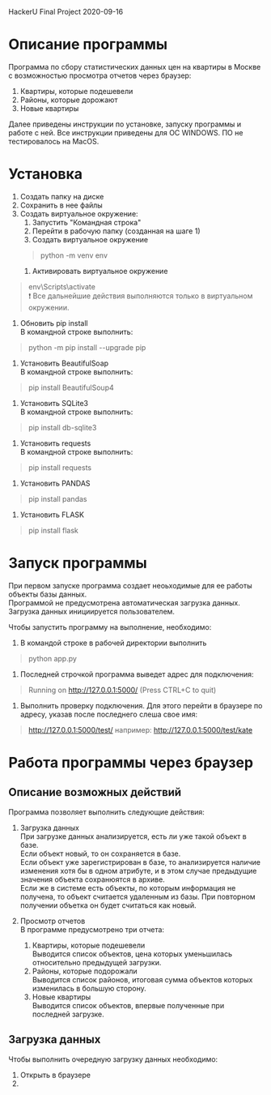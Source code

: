HackerU Final Project
2020-09-16

# Описание программы
Программа по сбору статистических данных цен на квартиры в Москве с возможностью просмотра отчетов через браузер:
1. Квартиры, которые подешевели
1. Районы, которые дорожают
1. Новые квартиры

Далее приведены инструкции по установке, запуску программы и работе с ней. 
Все инструкции приведены для ОС WINDOWS.
ПО не тестировалось на MacOS.

# Установка
1. Создать папку на диске
1. Сохранить в нее файлы
1. Создать виртуальное окружение:    
    1. Запустить "Командная строка"    
    1. Перейти в рабочую папку (созданная на шаге 1)    
    1. Создать виртуальное окружение    
    > python -m venv env    
    1. Активировать виртуальное окружение    
> env\Scripts\activate    
:exclamation: Все дальнейшие действия выполняются только в виртуальном окружении.    
1. Обновить pip install    
В командной строке выполнить:    
> python -m pip install --upgrade pip    
1. Установить BeautifulSoap    
В командной строке выполнить:    
> pip install BeautifulSoup4    
1. Установить SQLite3    
В командной строке выполнить:    
> pip install db-sqlite3    
1. Установить requests    
В командной строке выполнить:    
> pip install requests    
1. Установить PANDAS    
> pip install pandas    
1. Установить FLASK    
> pip install flask    
    
# Запуск программы    
При первом запуске программа создает неоьходимые для ее работы объекты базы данных.    
Программой не предусмотрена автоматическая загрузка данных. Загрузка данных инициируется пользователем.    
    
Чтобы запустить программу на выполнение, необходимо:    
1. В командой строке в рабочей директории выполнить    
> python app.py    
1. Последней строчкой программа выведет адрес для подключения:
> Running on http://127.0.0.1:5000/ (Press CTRL+C to quit)
1. Выполнить проверку подключения. Для этого перейти в браузере по адресу, указав после последнего слеша свое имя:
> http://127.0.0.1:5000/test/
например:
> http://127.0.0.1:5000/test/kate

    
# Работа программы через браузер    
## Описание возможных действий    
Программа позволяет выполнить следующие действия:    
1. Загрузка данных    
При загрузке данных анализируется, есть ли уже такой объект в базе.    
Если объект новый, то он сохраняется в базе.    
Если объект уже зарегистрирован в базе, то анализируется наличие изменения хотя бы в одном атрибуте, и в этом случае предыдущие значения объекта сохранюятся в архиве.    
Если же в системе есть объекты, по которым информация не получена, то объект считается удаленным из базы. При повторном получении объетка он будет считаться как новый.    
    
1. Просмотр отчетов    
В программе предусмотрено три отчета:    
    1. Квартиры, которые подешевели    
Выводится список объектов, цена которых уменьшилась относительно предыдущей загрузки.    
    1. Районы, которые подорожали    
Выводится список районов, итоговая сумма объектов которых изменилась в большую сторону.    
    1. Новые квартиры    
Выводится список объектов, впервые полученные при последней загрузке.    
    
## Загрузка данных    
Чтобы выполнить очередную загрузку данных необходимо:    
1. Открыть в браузере
1. 
 




